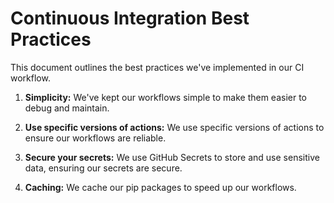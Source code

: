 # Continuous Integration Best Practices

This document outlines the best practices we've implemented in our CI workflow.

1. **Simplicity:** We've kept our workflows simple to make them easier to debug and maintain.

2. **Use specific versions of actions:** We use specific versions of actions to ensure our workflows are reliable.

3. **Secure your secrets:** We use GitHub Secrets to store and use sensitive data, ensuring our secrets are secure.

4. **Caching:** We cache our pip packages to speed up our workflows.